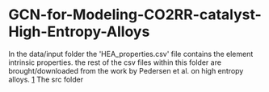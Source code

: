 # GCN-for-Modeling-CO2RR-catalyst-High-Entropy-Alloys
In the data/input folder the 'HEA_properties.csv' file contains the element intrinsic properties. the rest of the csv files within this folder are brought/downloaded from the work by Pedersen et al. on high entropy alloys. [1]
The src folder 

[1]: https://pubs.acs.org/doi/full/10.1021/acscatal.9b04343

